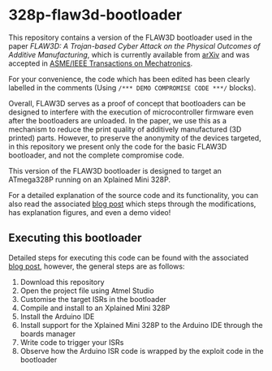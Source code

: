 # 328p-flaw3d-bootloader

This repository contains a version of the FLAW3D bootloader used in the paper _FLAW3D: A Trojan-based Cyber Attack on the Physical Outcomes of Additive Manufacturing_, which is currently available from [arXiv](https://arxiv.org/abs/2104.09562) and was accepted in [ASME/IEEE Transactions on Mechatronics](https://ieeexplore.ieee.org/abstract/document/9798699). 

For your convenience, the code which has been edited has been clearly labelled in the comments (Using `/*** DEMO COMPROMISE CODE ***/` blocks). 

Overall, FLAW3D serves as a proof of concept that bootloaders can be designed to interfere with the execution of microcontroller firmware even after the bootloaders are unloaded. In the paper, we use this as a mechanism to reduce the print quality of additively manufactured (3D printed) parts. However, to preserve the anonymity of the devices targeted, in this repository we present only the code for the basic FLAW3D bootloader, and not the complete compromise code. 

This version of the FLAW3D bootloader is designed to target an ATmega328P running on an Xplained Mini 328P.

For a detailed explanation of the source code and its functionality, you can also read the associated [blog post](https://01001000.xyz/2021-04-21-Hiding-a-Trojan-in-an-AVR-Arduino-Bootloader/) which steps through the modifications, has explanation figures, and even a demo video!

## Executing this bootloader

Detailed steps for executing this code can be found with the associated [blog post](https://01001000.xyz/2021-04-21-Hiding-a-Trojan-in-an-AVR-Arduino-Bootloader/), however, the general steps are as follows:
1. Download this repository
2. Open the project file using Atmel Studio
3. Customise the target ISRs in the bootloader
4. Compile and install to an Xplained Mini 328P
5. Install the Arduino IDE
6. Install support for the Xplained Mini 328P to the Arduino IDE through the boards manager
7. Write code to trigger your ISRs
8. Observe how the Arduino ISR code is wrapped by the exploit code in the bootloader
